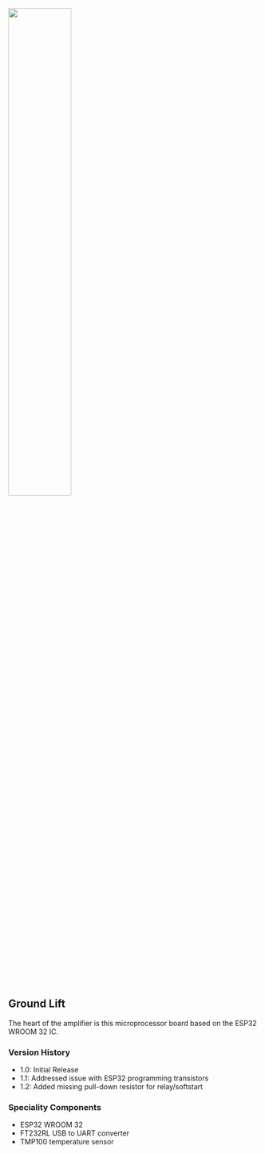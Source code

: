<img src="screenshot.png" width="50%">

## Ground Lift

The heart of the amplifier is this microprocessor board based on the ESP32 WROOM 32 IC.

### Version History

- 1.0: Initial Release
- 1.1: Addressed issue with ESP32 programming transistors
- 1.2: Added missing pull-down resistor for relay/softstart 

### Speciality Components

* ESP32 WROOM 32
* FT232RL USB to UART converter
* TMP100 temperature sensor

